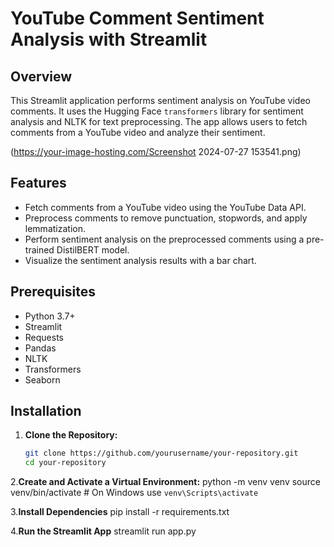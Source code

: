 # YouTube Comment Sentiment Analysis with Streamlit

## Overview

This Streamlit application performs sentiment analysis on YouTube video comments. It uses the Hugging Face `transformers` library for sentiment analysis and NLTK for text preprocessing. The app allows users to fetch comments from a YouTube video and analyze their sentiment.

(https://your-image-hosting.com/Screenshot 2024-07-27 153541.png)  

## Features

- Fetch comments from a YouTube video using the YouTube Data API.
- Preprocess comments to remove punctuation, stopwords, and apply lemmatization.
- Perform sentiment analysis on the preprocessed comments using a pre-trained DistilBERT model.
- Visualize the sentiment analysis results with a bar chart.

## Prerequisites

- Python 3.7+
- Streamlit
- Requests
- Pandas
- NLTK
- Transformers
- Seaborn

## Installation

1. **Clone the Repository:**

   ```bash
   git clone https://github.com/yourusername/your-repository.git
   cd your-repository

2.**Create and Activate a Virtual Environment:**
python -m venv venv
source venv/bin/activate   # On Windows use `venv\Scripts\activate`

3.**Install Dependencies**
pip install -r requirements.txt

4.**Run the Streamlit App**
streamlit run app.py


